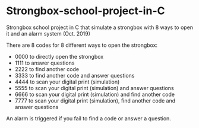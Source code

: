 # Strongbox-school-project-in-C
Strongbox school project in C that simulate a strongbox with 8 ways to open it and an alarm system (Oct. 2019)

There are 8 codes for 8 different ways to open the strongbox:
  - 0000 to directly open the strongbox
  - 1111 to answer questions
  - 2222 to find another code
  - 3333 to find another code and answer questions
  - 4444 to scan your digital print (simulation)
  - 5555 to scan your digital print (simulation) and answer questions
  - 6666 to scan your digital print (simulation) and find another code
  - 7777 to scan your digital print (simulation), find another code and answer questions

An alarm is triggered if you fail to find a code or answer a question.
